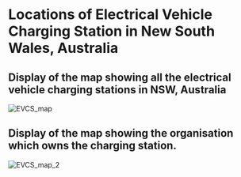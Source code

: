 # Locations of Electrical Vehicle Charging Station in New South Wales, Australia
## Display of the map showing all the electrical vehicle charging stations in NSW, Australia
![EVCS_map](https://user-images.githubusercontent.com/62376291/157606753-87b567f7-36db-4baa-9172-627d9084db21.png)
## Display of the map showing the organisation which owns the charging station.
![EVCS_map_2](https://user-images.githubusercontent.com/62376291/157606879-af1ebc5c-0cd5-43bb-801f-13b1bb1500c2.png)

